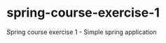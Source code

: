 spring-course-exercise-1
========================

Spring course exercise 1 - Simple spring application
